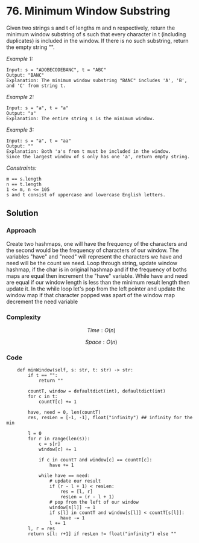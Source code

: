 # 76. Minimum Window Substring
Given two strings s and t of lengths m and n respectively, return the minimum window
substring
of s such that every character in t (including duplicates) is included in the window. If there is no such substring, return the empty string "".

*Example 1:*

```
Input: s = "ADOBECODEBANC", t = "ABC"
Output: "BANC"
Explanation: The minimum window substring "BANC" includes 'A', 'B', and 'C' from string t.
```

*Example 2:*

```
Input: s = "a", t = "a"
Output: "a"
Explanation: The entire string s is the minimum window.
```

*Example 3:*

```
Input: s = "a", t = "aa"
Output: ""
Explanation: Both 'a's from t must be included in the window.
Since the largest window of s only has one 'a', return empty string.
```

*Constraints:*

```
m == s.length
n == t.length
1 <= m, n <= 105
s and t consist of uppercase and lowercase English letters.
```

## Solution

### Approach
Create two hashmaps, one will have the frequency of the characters and the second would be the frequency of characters of our window. The variables "have" and "need" will represent the characters we have and need will be the count we need. Loop through string, update window hashmap, if the char is in original hashmap and if the frequency of boths maps are equal then increment the "have" variable. While have and need are equal if our window length is less than the minimum result length then update it. In the while loop let's pop from the left pointer and update the window map if that character popped was apart of the window map decrement the need variable

### Complexity
$$Time: O(n)$$

$$Space: O(n)$$

### Code
```
    def minWindow(self, s: str, t: str) -> str:
        if t == "":
            return ""

        countT, window = defaultdict(int), defaultdict(int)
        for c in t:
            countT[c] += 1

        have, need = 0, len(countT)
        res, resLen = [-1, -1], float("infinity") ## infinity for the min

        l = 0
        for r in range(len(s)):
            c = s[r]
            window[c] += 1

            if c in countT and window[c] == countT[c]:
                have += 1

            while have == need:
                # update our result
                if (r - l + 1) < resLen:
                    res = [l, r]
                    resLen = (r - l + 1)
                # pop from the left of our window
                window[s[l]] -= 1
                if s[l] in countT and window[s[l]] < countT[s[l]]:
                    have -= 1
                l += 1
        l, r = res
        return s[l: r+1] if resLen != float("infinity") else ""
```